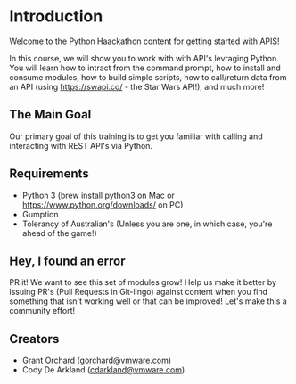 # Introduction 

Welcome to the Python Haackathon content for getting started with APIS! 

In this course, we will show you to work with with API's levraging Python. You will learn how to intract from the command prompt, how to install and consume modules, how to build simple scripts, how to call/return data from an API (using https://swapi.co/ - the Star Wars API!), and much more! 

## The Main Goal

Our primary goal of this training is to get you familiar with calling and interacting with REST API's via Python.

## Requirements

* Python 3 (brew install python3 on Mac or https://www.python.org/downloads/ on PC)
* Gumption
* Tolerancy of Australian's (Unless you are one, in which case, you're ahead of the game!)

## Hey, I found an error

PR it! We want to see this set of modules grow! Help us make it better by issuing PR's (Pull Requests in Git-lingo) against content when you find something that isn't working well or that can be improved! Let's make this a community effort!

## Creators 

* Grant Orchard (gorchard@vmware.com)
* Cody De Arkland (cdarkland@vmware.com)